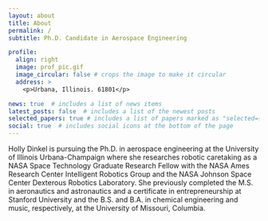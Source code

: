 ```yaml
---
layout: about
title: About
permalink: /
subtitle: Ph.D. Candidate in Aerospace Engineering

profile:
  align: right
  image: prof_pic.gif
  image_circular: false # crops the image to make it circular
  address: >
    <p>Urbana, Illinois. 61801</p>

news: true  # includes a list of news items
latest_posts: false  # includes a list of the newest posts
selected_papers: true # includes a list of papers marked as "selected={true}"
social: true  # includes social icons at the bottom of the page
---
```


Holly Dinkel is pursuing the Ph.D. in aerospace engineering at the University of Illinois Urbana-Champaign where she researches robotic caretaking as a NASA Space Technology Graduate Research Fellow with the NASA Ames Research Center Intelligent Robotics Group and the NASA Johnson Space Center Dexterous Robotics Laboratory. She previously completed the M.S. in aeronautics and astronautics and a certificate in entrepreneurship at Stanford University and the B.S. and B.A. in chemical engineering and music, respectively, at the University of Missouri, Columbia.